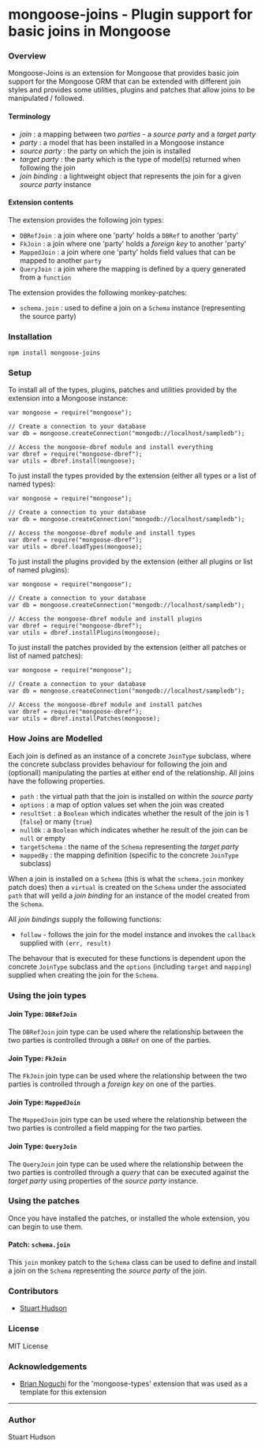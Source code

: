 mongoose-joins - Plugin support for basic joins in Mongoose 
==============

### Overview

Mongoose-Joins is an extension for Mongoose that provides basic join support for the Mongoose ORM that 
can be extended with different join styles and provides some utilities, plugins and patches that allow 
joins to be manipulated / followed.

#### Terminology

- *join* : a mapping between two *parties* - a *source party* and a *target party*
- *party* : a model that has been installed in a Mongoose instance
- *source party* : the party on which the join is installed
- *target party* : the party which is the type of model(s) returned when following the join
- *join binding* : a lightweight object that represents the join for a given *source party* instance

#### Extension contents 

The extension provides the following join types:

- `DBRefJoin` : a join where one 'party' holds a `DBRef` to another 'party'
- `FkJoin` : a join where one 'party' holds a *foreign key* to another 'party'
- `MappedJoin` : a join where one 'party' holds field values that can be mapped to another `party`
- `QueryJoin` : a join where the mapping is defined by a query generated from a `function`

The extension provides the following monkey-patches:

- `schema.join` : used to define a join on a `Schema` instance (representing the source party)


### Installation
	npm install mongoose-joins

### Setup
To install all of the types, plugins, patches and utilities provided by the extension into a Mongoose 
instance:

	var mongoose = require("mongoose");
	   
	// Create a connection to your database
	var db = mongoose.createConnection("mongodb://localhost/sampledb");
	
	// Access the mongoose-dbref module and install everything
	var dbref = require("mongoose-dbref");
	var utils = dbref.install(mongoose);

To just install the types provided by the extension (either all types or a list of named types):

	var mongoose = require("mongoose");
   
	// Create a connection to your database
	var db = mongoose.createConnection("mongodb://localhost/sampledb");

	// Access the mongoose-dbref module and install types
	var dbref = require("mongoose-dbref");
	var utils = dbref.loadTypes(mongoose);

To just install the plugins provided by the extension (either all plugins or list of named plugins):

	var mongoose = require("mongoose");
	   
	// Create a connection to your database
	var db = mongoose.createConnection("mongodb://localhost/sampledb");
	
	// Access the mongoose-dbref module and install plugins
	var dbref = require("mongoose-dbref");
	var utils = dbref.installPlugins(mongoose);

To just install the patches provided by the extension (either all patches or list of named patches):

	var mongoose = require("mongoose");
	   
	// Create a connection to your database
	var db = mongoose.createConnection("mongodb://localhost/sampledb");
	
	// Access the mongoose-dbref module and install patches
	var dbref = require("mongoose-dbref");
	var utils = dbref.installPatches(mongoose);


### How Joins are Modelled
Each join is defined as an instance of a concrete `JoinType` subclass, where the concrete subclass provides behaviour
for following the join and (optionall) manipulating the parties at either end of the relationship.  All joins have
the following properties.

- `path` : the virtual path that the join is installed on within the *source party*
- `options` : a map of option values set when the join was created
- `resultSet` : a `Boolean` which indicates whether the result of the join is 1 (`false`) or many (`true`)
- `nullOk` : a `Boolean` which indicates whether he result of the join can be `null` or empty
- `targetSchema` : the name of the `Schema` representing the *target party*
- `mappedBy` : the mapping definition (specific to the concrete `JoinType` subclass)

When a join is installed on a `Schema` (this is what the `schema.join` monkey patch does) then a `virtual` is created
on the `Schema` under the associated `path` that will yeild a *join binding* for an instance of the model created
from the `Schema`.

All *join bindings* supply the following functions:

- `follow` - follows the join for the model instance and invokes the `callback` supplied with `(err, result)`

The behavour that is executed for these functions is dependent upon the concrete `JoinType` subclass and the `options`
(including `target` and `mapping`) supplied when creating the join for the `Schema`.

### Using the join types

#### Join Type: `DBRefJoin`
The `DBRefJoin` join type can be used where the relationship between the two parties is controlled through a `DBRef` on
one of the parties.

#### Join Type: `FkJoin`
The `FkJoin` join type can be used where the relationship between the two parties is controlled through a *foreign key* on
one of the parties.

#### Join Type: `MappedJoin`
The `MappedJoin` join type can be used where the relationship between the two parties is controlled a field mapping for
the two parties.

#### Join Type: `QueryJoin`
The `QueryJoin` join type can be used where the relationship between the two parties is controlled through a *query* that
can be executed against the *target party* using properties of the *source party* instance.

### Using the patches
Once you have installed the patches, or installed the whole extension, you can begin to use them.

#### Patch: `schema.join`
This `join` monkey patch to the `Schema` class can be used to define and install a join on the `Schema` representing the
*source party* of the join.

### Contributors
- [Stuart Hudson](https://github.com/goulash1971)

### License
MIT License

### Acknowledgements
- [Brian Noguchi](https://github.com/bnoguchi) for the 'mongoose-types' extension that was used as a template for this extension

---
### Author
Stuart Hudson		 
